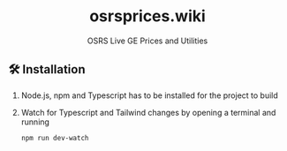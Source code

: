 <h1 align="center">
  osrsprices.wiki
</h1>

<p align="center">
  OSRS Live GE Prices and Utilities
</p>

## 🛠 Installation

1. Node.js, npm and Typescript has to be installed for the project to build

2. Watch for Typescript and Tailwind changes by opening a terminal and running

   ```sh
   npm run dev-watch
   ```
